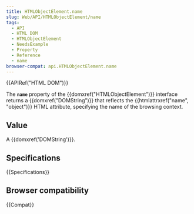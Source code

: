 ```yaml
---
title: HTMLObjectElement.name
slug: Web/API/HTMLObjectElement/name
tags:
  - API
  - HTML DOM
  - HTMLObjectElement
  - NeedsExample
  - Property
  - Reference
  - name
browser-compat: api.HTMLObjectElement.name
---
```

{{APIRef("HTML DOM")}}

The **`name`** property of the
{{domxref("HTMLObjectElement")}} interface returns a {{domxref("DOMString")}} that
reflects the {{htmlattrxref("name", "object")}} HTML attribute, specifying the name of
the browsing context.

## Value

A {{domxref('DOMString')}}.

## Specifications

{{Specifications}}

## Browser compatibility

{{Compat}}
